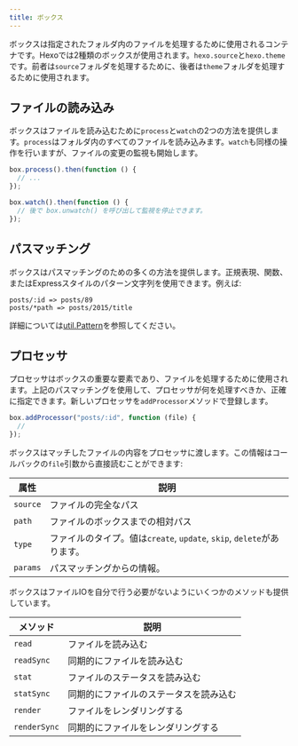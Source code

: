 ```yaml
---
title: ボックス
---
```


ボックスは指定されたフォルダ内のファイルを処理するために使用されるコンテナです。Hexoでは2種類のボックスが使用されます。`hexo.source`と`hexo.theme`です。前者は`source`フォルダを処理するために、後者は`theme`フォルダを処理するために使用されます。

## ファイルの読み込み

ボックスはファイルを読み込むために`process`と`watch`の2つの方法を提供します。`process`はフォルダ内のすべてのファイルを読み込みます。`watch`も同様の操作を行いますが、ファイルの変更の監視も開始します。

```js
box.process().then(function () {
  // ...
});

box.watch().then(function () {
  // 後で box.unwatch() を呼び出して監視を停止できます。
});
```

## パスマッチング

ボックスはパスマッチングのための多くの方法を提供します。正規表現、関数、またはExpressスタイルのパターン文字列を使用できます。例えば:

```plain
posts/:id => posts/89
posts/*path => posts/2015/title
```

詳細については[util.Pattern]を参照してください。

## プロセッサ

プロセッサはボックスの重要な要素であり、ファイルを処理するために使用されます。上記のパスマッチングを使用して、プロセッサが何を処理すべきか、正確に指定できます。新しいプロセッサを`addProcessor`メソッドで登録します。

```js
box.addProcessor("posts/:id", function (file) {
  //
});
```

ボックスはマッチしたファイルの内容をプロセッサに渡します。この情報はコールバックの`file`引数から直接読むことができます:

| 属性     | 説明                                                                   |
| -------- | ---------------------------------------------------------------------- |
| `source` | ファイルの完全なパス                                                   |
| `path`   | ファイルのボックスまでの相対パス                                       |
| `type`   | ファイルのタイプ。値は`create`, `update`, `skip`, `delete`があります。 |
| `params` | パスマッチングからの情報。                                             |

ボックスはファイルIOを自分で行う必要がないようにいくつかのメソッドも提供しています。

| メソッド     | 説明                                   |
| ------------ | -------------------------------------- |
| `read`       | ファイルを読み込む                     |
| `readSync`   | 同期的にファイルを読み込む             |
| `stat`       | ファイルのステータスを読み込む         |
| `statSync`   | 同期的にファイルのステータスを読み込む |
| `render`     | ファイルをレンダリングする             |
| `renderSync` | 同期的にファイルをレンダリングする     |

[util.Pattern]: https://github.com/hexojs/hexo-util#patternrule
